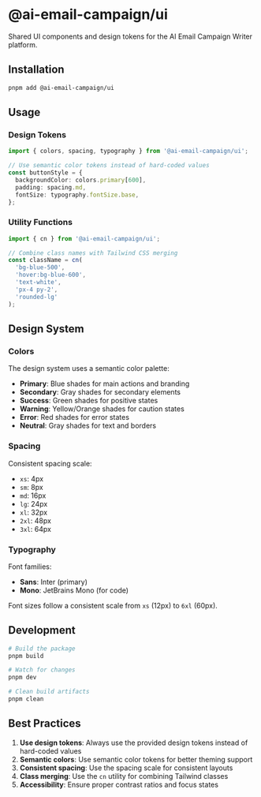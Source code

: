 # @ai-email-campaign/ui

Shared UI components and design tokens for the AI Email Campaign Writer platform.

## Installation

```bash
pnpm add @ai-email-campaign/ui
```

## Usage

### Design Tokens

```typescript
import { colors, spacing, typography } from '@ai-email-campaign/ui';

// Use semantic color tokens instead of hard-coded values
const buttonStyle = {
  backgroundColor: colors.primary[600],
  padding: spacing.md,
  fontSize: typography.fontSize.base,
};
```

### Utility Functions

```typescript
import { cn } from '@ai-email-campaign/ui';

// Combine class names with Tailwind CSS merging
const className = cn(
  'bg-blue-500',
  'hover:bg-blue-600',
  'text-white',
  'px-4 py-2',
  'rounded-lg'
);
```

## Design System

### Colors

The design system uses a semantic color palette:

- **Primary**: Blue shades for main actions and branding
- **Secondary**: Gray shades for secondary elements
- **Success**: Green shades for positive states
- **Warning**: Yellow/Orange shades for caution states
- **Error**: Red shades for error states
- **Neutral**: Gray shades for text and borders

### Spacing

Consistent spacing scale:
- `xs`: 4px
- `sm`: 8px
- `md`: 16px
- `lg`: 24px
- `xl`: 32px
- `2xl`: 48px
- `3xl`: 64px

### Typography

Font families:
- **Sans**: Inter (primary)
- **Mono**: JetBrains Mono (for code)

Font sizes follow a consistent scale from `xs` (12px) to `6xl` (60px).

## Development

```bash
# Build the package
pnpm build

# Watch for changes
pnpm dev

# Clean build artifacts
pnpm clean
```

## Best Practices

1. **Use design tokens**: Always use the provided design tokens instead of hard-coded values
2. **Semantic colors**: Use semantic color tokens for better theming support
3. **Consistent spacing**: Use the spacing scale for consistent layouts
4. **Class merging**: Use the `cn` utility for combining Tailwind classes
5. **Accessibility**: Ensure proper contrast ratios and focus states

